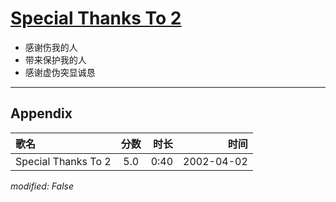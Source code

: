 # [Special Thanks To 2](https://music.163.com/song?id=67064)

* 感谢伤我的人
* 带来保护我的人
* 感谢虚伪突显诚恳


---

## Appendix

|歌名|分数|时长|时间|
|:---|:---:|---:|---:|
|Special Thanks To 2|5.0|0:40|2002-04-02

*modified: False*